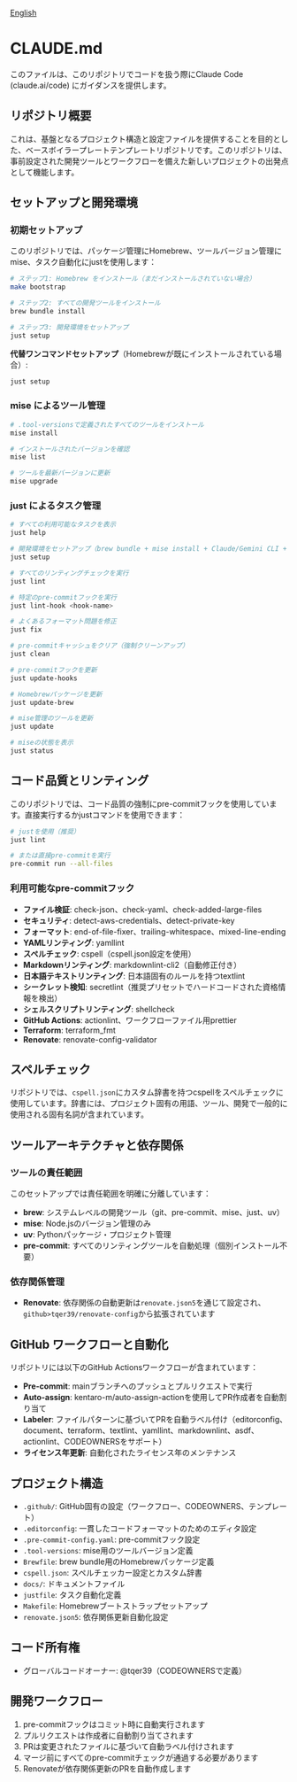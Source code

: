 [English](/docs/CLAUDE.md)

# CLAUDE.md

このファイルは、このリポジトリでコードを扱う際にClaude Code (claude.ai/code) にガイダンスを提供します。

## リポジトリ概要

これは、基盤となるプロジェクト構造と設定ファイルを提供することを目的とした、ベースボイラープレートテンプレートリポジトリです。このリポジトリは、事前設定された開発ツールとワークフローを備えた新しいプロジェクトの出発点として機能します。

## セットアップと開発環境

### 初期セットアップ

このリポジトリでは、パッケージ管理にHomebrew、ツールバージョン管理にmise、タスク自動化にjustを使用します：

```bash
# ステップ1: Homebrew をインストール（まだインストールされていない場合）
make bootstrap

# ステップ2: すべての開発ツールをインストール
brew bundle install

# ステップ3: 開発環境をセットアップ
just setup
```

**代替ワンコマンドセットアップ**（Homebrewが既にインストールされている場合）:

```bash
just setup
```

### mise によるツール管理

```bash
# .tool-versionsで定義されたすべてのツールをインストール
mise install

# インストールされたバージョンを確認
mise list

# ツールを最新バージョンに更新
mise upgrade
```

### just によるタスク管理

```bash
# すべての利用可能なタスクを表示
just help

# 開発環境をセットアップ（brew bundle + mise install + Claude/Gemini CLI + pre-commit install）
just setup

# すべてのリンティングチェックを実行
just lint

# 特定のpre-commitフックを実行
just lint-hook <hook-name>

# よくあるフォーマット問題を修正
just fix

# pre-commitキャッシュをクリア（強制クリーンアップ）
just clean

# pre-commitフックを更新
just update-hooks

# Homebrewパッケージを更新
just update-brew

# mise管理のツールを更新
just update

# miseの状態を表示
just status
```

## コード品質とリンティング

このリポジトリでは、コード品質の強制にpre-commitフックを使用しています。直接実行するかjustコマンドを使用できます：

```bash
# justを使用（推奨）
just lint

# または直接pre-commitを実行
pre-commit run --all-files
```

### 利用可能なpre-commitフック

- **ファイル検証**: check-json、check-yaml、check-added-large-files
- **セキュリティ**: detect-aws-credentials、detect-private-key
- **フォーマット**: end-of-file-fixer、trailing-whitespace、mixed-line-ending
- **YAMLリンティング**: yamllint
- **スペルチェック**: cspell（cspell.json設定を使用）
- **Markdownリンティング**: markdownlint-cli2（自動修正付き）
- **日本語テキストリンティング**: 日本語固有のルールを持つtextlint
- **シークレット検知**: secretlint（推奨プリセットでハードコードされた資格情報を検出）
- **シェルスクリプトリンティング**: shellcheck
- **GitHub Actions**: actionlint、ワークフローファイル用prettier
- **Terraform**: terraform_fmt
- **Renovate**: renovate-config-validator

## スペルチェック

リポジトリでは、`cspell.json`にカスタム辞書を持つcspellをスペルチェックに使用しています。辞書には、プロジェクト固有の用語、ツール、開発で一般的に使用される固有名詞が含まれています。

## ツールアーキテクチャと依存関係

### ツールの責任範囲

このセットアップでは責任範囲を明確に分離しています：

- **brew**: システムレベルの開発ツール（git、pre-commit、mise、just、uv）
- **mise**: Node.jsのバージョン管理のみ
- **uv**: Pythonパッケージ・プロジェクト管理
- **pre-commit**: すべてのリンティングツールを自動処理（個別インストール不要）

### 依存関係管理

- **Renovate**: 依存関係の自動更新は`renovate.json5`を通じて設定され、`github>tqer39/renovate-config`から拡張されています

## GitHub ワークフローと自動化

リポジトリには以下のGitHub Actionsワークフローが含まれています：

- **Pre-commit**: mainブランチへのプッシュとプルリクエストで実行
- **Auto-assign**: kentaro-m/auto-assign-actionを使用してPR作成者を自動割り当て
- **Labeler**: ファイルパターンに基づいてPRを自動ラベル付け（editorconfig、document、terraform、textlint、yamllint、markdownlint、asdf、actionlint、CODEOWNERSをサポート）
- **ライセンス年更新**: 自動化されたライセンス年のメンテナンス

## プロジェクト構造

- `.github/`: GitHub固有の設定（ワークフロー、CODEOWNERS、テンプレート）
- `.editorconfig`: 一貫したコードフォーマットのためのエディタ設定
- `.pre-commit-config.yaml`: pre-commitフック設定
- `.tool-versions`: mise用のツールバージョン定義
- `Brewfile`: brew bundle用のHomebrewパッケージ定義
- `cspell.json`: スペルチェッカー設定とカスタム辞書
- `docs/`: ドキュメントファイル
- `justfile`: タスク自動化定義
- `Makefile`: Homebrewブートストラップセットアップ
- `renovate.json5`: 依存関係更新自動化設定

## コード所有権

- グローバルコードオーナー: @tqer39（CODEOWNERSで定義）

## 開発ワークフロー

1. pre-commitフックはコミット時に自動実行されます
2. プルリクエストは作成者に自動割り当てされます
3. PRは変更されたファイルに基づいて自動ラベル付けされます
4. マージ前にすべてのpre-commitチェックが通過する必要があります
5. Renovateが依存関係更新のPRを自動作成します
